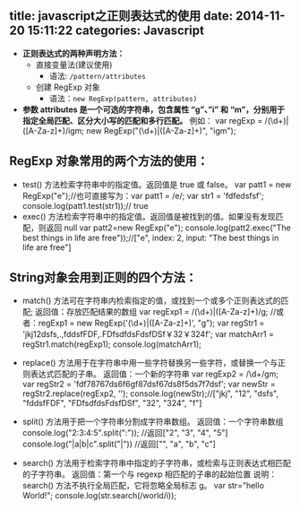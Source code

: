title: javascript之正则表达式的使用
date: 2014-11-20 15:11:22
categories: Javascript
---
* __正则表达式的两种声明方法：__
  * 直接变量法(建议使用)
    * 语法: `/pattern/attributes`
  * 创建 RegExp 对象
    * 语法：`new RegExp(pattern, attributes)`
* __参数 attributes 是一个可选的字符串，包含属性 “g”、”i” 和 “m”，分别用于指定全局匹配、区分大小写的匹配和多行匹配。__
  例如：
      var regExp = /(\d+)|([A-Za-z]+)/igm;
      new RegExp("(\d+)|([A-Za-z]+)", "igm");

## RegExp 对象常用的两个方法的使用：

* test() 方法检索字符串中的指定值。返回值是 true 或 false。
      var patt1 = new RegExp("e");//也可直接写为：var patt1 = /e/;
      var str1 = 'fdfedsfsf';
      console.log(patt1.test(str1));// true
* exec() 方法检索字符串中的指定值。返回值是被找到的值。如果没有发现匹配，则返回 null
      var patt2=new RegExp("e");
      console.log(patt2.exec("The best things in life are free"));//["e", index: 2, input: "The best things in life are free"]

## String对象会用到正则的四个方法：

* match() 方法可在字符串内检索指定的值，或找到一个或多个正则表达式的匹配;
  返回值：存放匹配结果的数组
      var regExp1 = /(\d+)|([A-Za-z]+)/g;
      //或者：regExp1 = new RegExp('(\\d+)|([A-Za-z]+)', "g");
      var regStr1 = 'jkj12dsfs,.,fddsfFDF,.FDfsdfdsFdsfDSf￥32￥324f';
      var matchArr1 = regStr1.match(regExp1);
      console.log(matchArr1);

* replace() 方法用于在字符串中用一些字符替换另一些字符，或替换一个与正则表达式匹配的子串。
  返回值：一个新的字符串
      var regExp2 = /\d+/gm;
      var regStr2 = 'fdf78767ds6f6gf87dsf67ds8f5ds7f7dsf';
      var newStr = regStr2.replace(regExp2, '');
      console.log(newStr);//["jkj", "12", "dsfs", "fddsfFDF", "FDfsdfdsFdsfDSf", "32", "324", "f"]

* split() 方法用于把一个字符串分割成字符串数组。
  返回值：一个字符串数组
      console.log("2:3:4:5".split(":"));  //返回["2", "3", "4", "5"]
      console.log("|a|b|c".split("|"))  //返回["", "a", "b", "c"]

* search() 方法用于检索字符串中指定的子字符串，或检索与正则表达式相匹配的子字符串。
  返回值：第一个与 regexp 相匹配的子串的起始位置
  说明：search() 方法不执行全局匹配，它将忽略全局标志 g。
      var str="hello World!";
      console.log(str.search(/world/i));